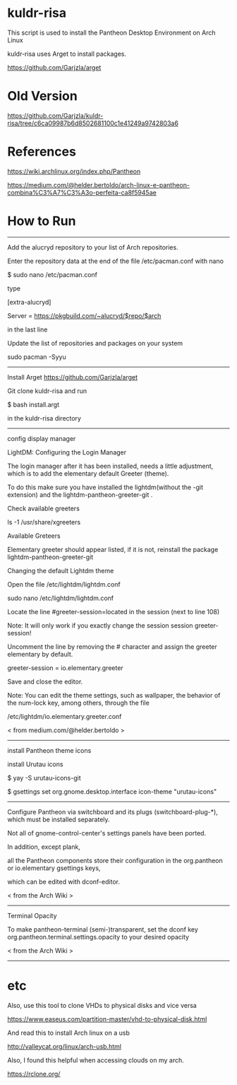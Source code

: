 # kuldr-risa
This script is used to install the Pantheon Desktop Environment on Arch Linux

kuldr-risa uses Arget to install packages.

https://github.com/Garjzla/arget

# Old Version
https://github.com/Garjzla/kuldr-risa/tree/c6ca09987b6d8502681100c1e41249a9742803a6

# References
https://wiki.archlinux.org/index.php/Pantheon

https://medium.com/@helder.bertoldo/arch-linux-e-pantheon-combina%C3%A7%C3%A3o-perfeita-ca8f5945ae

# How to Run
-------------------------------------------------------------------------------------------------------------------------------------

Add the alucryd repository to your list of Arch repositories. 

Enter the repository data at the end of the file /etc/pacman.conf with nano

$ sudo nano /etc/pacman.conf

type

[extra-alucryd]

Server = https://pkgbuild.com/~alucryd/$repo/$arch

in the last line

Update the list of repositories and packages on your system

sudo pacman -Syyu

-------------------------------------------------------------------------------------------------------------------------------------

Install Arget https://github.com/Garjzla/arget

Git clone kuldr-risa and run

$ bash install.argt

in the kuldr-risa directory

----------------------------------------------------------------------------------------------------------------------------------------

config display manager

LightDM: Configuring the Login Manager

The login manager after it has been installed, needs a little adjustment, which is to add the elementary default Greeter (theme). 

To do this make sure you have installed the lightdm(without the -git extension) and the lightdm-pantheon-greeter-git .

Check available greeters

ls -1 /usr/share/xgreeters

Available Greteers

Elementary greeter should appear listed, if it is not, reinstall the package lightdm-pantheon-greeter-git

Changing the default Lightdm theme

Open the file /etc/lightdm/lightdm.conf

sudo nano /etc/lightdm/lightdm.conf

Locate the line #greeter-session=located in the session (next to line 108)

Note: It will only work if you exactly change the session session greeter-session!

Uncomment the line by removing the # character and assign the greeter elementary by default.

greeter-session = io.elementary.greeter 

Save and close the editor.

Note: You can edit the theme settings, such as wallpaper, the behavior of the num-lock key, among others, through the file

/etc/lightdm/io.elementary.greeter.conf

< from medium.com/@helder.bertoldo >

----------------------------------------------------------------------------------------------------------------------------------------

install Pantheon theme icons

install Urutau icons

$ yay -S urutau-icons-git

$ gsettings set org.gnome.desktop.interface icon-theme "urutau-icons"

--------------------------------------------------------------------------------------------------------------------------------------

Configure Pantheon via switchboard and its plugs (switchboard-plug-*), which must be installed separately. 

Not all of gnome-control-center's settings panels have been ported. 

In addition, except plank, 

all the Pantheon components store their configuration in the org.pantheon or io.elementary gsettings keys, 

which can be edited with dconf-editor.

< from the Arch Wiki >

----------------------------------------------------------------------------------------------------------------------------------------

Terminal Opacity

To make pantheon-terminal (semi-)transparent, set the dconf key org.pantheon.terminal.settings.opacity to your desired opacity

< from the Arch Wiki >

----------------------------------------------------------------------------------------------------------------------------------------

# etc
Also, use this tool to clone VHDs to physical disks and vice versa

https://www.easeus.com/partition-master/vhd-to-physical-disk.html


And read this to install Arch linux on a usb

http://valleycat.org/linux/arch-usb.html

Also, I found this helpful when accessing clouds on my arch.

https://rclone.org/
